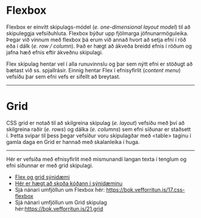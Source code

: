 # Flexbox

Flexbox er einvítt skipulags-módel (_e. one-dimensional layout model_)  til að skipuleggja vefsíðuhluta. Flexbox býður upp fjölmarga jöfnunarmöguleika. Þegar við vinnum með flexbox þá erum við annað hvort að setja efni í röð eða í dálk (_e. row / column_). Það er hægt að ákveða breidd efnis í röðum og jafna hæð efnis eftir ákveðnu skipulagi.

 Flex skipulag hentar vel í alla runuvinnslu og þar sem nýtt efni er stöðugt að bætast við ss. spjallrásir. Einnig hentar Flex í efnisyfirlit (_content menu_) vefsíðu þar sem efni vefs er sífellt að breytast.

---

# Grid

CSS grid er notað til að skilgreina skipulag (_e. layout_) vefsíðu með því að skilgreina raðir (_e. rows_) og dálka (_e. columns_) sem efni síðunar er staðsett í. Þetta svipar til þess þegar vefsíður voru skipulagðar með &lt;table> taginu í gamla daga en Grid er hannað með skalanleika í huga.

---

 Hér er vefsíða með efnisyfirlit með mismunandi langan texta í tenglum og efni síðunnar er með grid skipulagi. 

* [Flex og grid sýnidæmi](https://vefgrunnur.github.io/synidaemi/verkefni-3/flex-menu/)
* [Hér er hægt að skoða kóðann í sýnidæminu](Flexbox/flex-menu/index.html)
* Sjá nánari umfjöllun um Flexbox hér: https://bok.vefforritun.is/17.css-flexbox
* Sjá nánari umfjöllun um Grid skipulag hér:https://bok.vefforritun.is/21.grid
